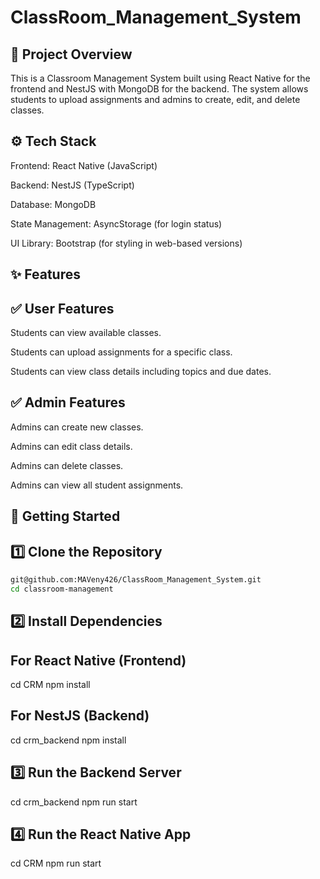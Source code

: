 # ClassRoom_Management_System

📌 Project Overview
-------------------

This is a Classroom Management System built using React Native for the frontend and NestJS with MongoDB for the backend. The system allows students to upload assignments and admins to create, edit, and delete classes.

⚙️ Tech Stack
------------

Frontend: React Native (JavaScript)

Backend: NestJS (TypeScript)

Database: MongoDB

State Management: AsyncStorage (for login status)

UI Library: Bootstrap (for styling in web-based versions)

✨ Features
-----------

✅ User Features
----------------

Students can view available classes.

Students can upload assignments for a specific class.

Students can view class details including topics and due dates.

✅ Admin Features
-----------------

Admins can create new classes.

Admins can edit class details.

Admins can delete classes.

Admins can view all student assignments.

🚀 Getting Started
------------------

1️⃣ Clone the Repository
-----------------------
```bash
git@github.com:MAVeny426/ClassRoom_Management_System.git
cd classroom-management
```

2️⃣ Install Dependencies
-----------------------
For React Native (Frontend)
---------------------------
cd CRM
npm install

For NestJS (Backend)
--------------------
cd crm_backend
npm install

3️⃣ Run the Backend Server
------------------------
cd crm_backend
npm run start

4️⃣ Run the React Native App
--------------------------
cd CRM
npm run start
